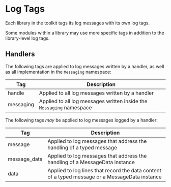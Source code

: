 # Log Tags

Each library in the toolkit tags its log messages with its own log tags.

Some modules within a library may use more specific tags in addition to the library-level log tags.

## Handlers

The following tags are applied to log messages written by a handler, as well as all implementation in the `Messaging` namespace:

| Tag | Description |
| --- | --- |
| handle | Applied to all log messages written by a handler |
| messaging | Applied to all log messages written inside the `Messaging` namespace |

The following tags _may_ be applied to log messages logged by a handler:

| Tag | Description |
| --- | --- |
| message | Applied to log messages that address the handling of a typed message |
| message_data | Applied to log messages that address the handling of a MessageData instance |
| data | Applied to log lines that record the data content of a typed message or a MessageData instance |
